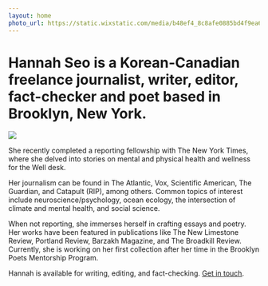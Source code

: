 ```yaml
---
layout: home
photo_url: https://static.wixstatic.com/media/b48ef4_8c8afe0885bd4f9ea6fb6f7550e2ef52~mv2.jpg/v1/crop/x_0,y_997,w_2432,h_3029/fill/w_844,h_1042,al_c,q_85,usm_0.66_1.00_0.01,enc_auto/IMG_9650.jpg
---
```


<h1>
  Hannah Seo is a Korean-Canadian freelance journalist, writer, editor, fact-checker and poet based in Brooklyn, New York.
</h1>

<p></p>

<div class="row">
  <div class="column left-rail">
    <img src="{{ page.photo_url }}" />
  </div>
  <div class="column">
    <p>
      She recently completed a reporting fellowship with The New York Times, where she delved into stories on mental and physical health and wellness for the Well desk.
    </p>
    <p>
      Her journalism can be found in The Atlantic, Vox, Scientific American, The Guardian, and Catapult (RIP), among others. Common topics of interest include neuroscience/psychology, ocean ecology, the intersection of climate and mental health, and social science. 
    </p>
    <p>
      When not reporting, she immerses herself in crafting essays and poetry. Her works have been featured in publications like The New Limestone Review, Portland Review, Barzakh Magazine, and The Broadkill Review. Currently, she is working on her first collection after her time in the Brooklyn Poets Mentorship Program.
    </p>
    <p>
      Hannah is available for writing, editing, and fact-checking. <a href="/contact"><u>Get in touch</u></a>.
    </p>
  </div>
</div>